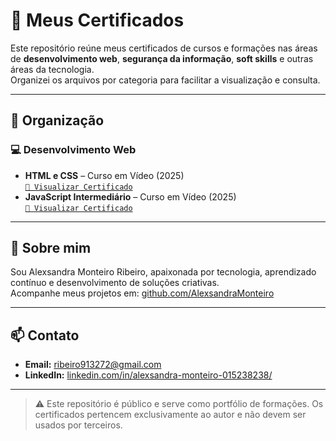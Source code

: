 # 📜 Meus Certificados

Este repositório reúne meus certificados de cursos e formações nas áreas de **desenvolvimento web**, **segurança da informação**, **soft skills** e outras áreas da tecnologia.  
Organizei os arquivos por categoria para facilitar a visualização e consulta.

---

## 📁 Organização

### 💻 Desenvolvimento Web
- **HTML e CSS** – Curso em Vídeo (2025)  
  [`📄 Visualizar Certificado`](./Certificados/ALEXSANDRA-MONTEIRO-RIBEIRO-HTML5-e-CSS3-Modulo-1-de-5-VIP-Certificado-Curso-em-Video.pdf)  
- **JavaScript Intermediário** – Curso em Vídeo (2025)  
  [`📄 Visualizar Certificado`](./Certificados/ALEXSANDRA-MONTEIRO-RIBEIRO-Javascript-40-Horas-Certificado-Curso-em-Video.pdf)

---

## 🎯 Sobre mim

Sou Alexsandra Monteiro Ribeiro, apaixonada por tecnologia, aprendizado contínuo e desenvolvimento de soluções criativas.  
Acompanhe meus projetos em: [github.com/AlexsandraMonteiro](https://github.com/AlexsandraMonteiro)

---

## 📫 Contato

- **Email:** ribeiro913272@gmail.com  
- **LinkedIn:** [linkedin.com/in/alexsandra-monteiro-015238238/](https://www.linkedin.com/in/alexsandra-monteiro-015238238/)

---

> ⚠️ Este repositório é público e serve como portfólio de formações. Os certificados pertencem exclusivamente ao autor e não devem ser usados por terceiros.

